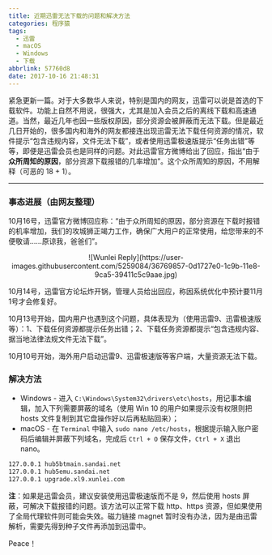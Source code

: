 ```yaml
---
title: 近期迅雷无法下载的问题和解决方法
categories: 程序猿
tags:
  - 迅雷
  - macOS
  - Windows
  - 下载
abbrlink: 57760d8
date: 2017-10-16 21:48:31
---
```


紧急更新一篇。对于大多数华人来说，特别是国内的网友，迅雷可以说是首选的下载软件。功能上自然不用说，很强大，尤其是加入会员之后的离线下载和高速通道。当然，最近几年也因一些版权原因，部分资源会被屏蔽而无法下载。但是最近几日开始的，很多国内和海外的网友都接连出现迅雷无法下载任何资源的情况，软件提示“包含违规内容，文件无法下载”，或者使用迅雷极速版提示“任务出错”等等，即便是迅雷会员也是同样的问题。对此迅雷官方微博给出了回应，指出“由于**众所周知的原因**，部分资源下载报错的几率增加”。这个众所周知的原因，不用解释（可恶的 18 + 1）。

<!--more-->

------

### 事态进展（由网友整理）

10月16号，迅雷官方微博回应称：“由于众所周知的原因，部分资源在下载时报错的机率增加，我们的攻城狮正竭力工作，确保广大用户的正常使用，给您带来的不便敬请……原谅我，爸爸们”。

<p align="center">
![Wunlei Reply](https://user-images.githubusercontent.com/5259084/36769857-0d1727e0-1c9b-11e8-9ca5-39411c5c9aae.jpg)
</p>

10月14号，迅雷官方论坛炸开锅，管理人员给出回应，称因系统优化中预计要11月1号才会修复好。

10月13号开始，国内用户也遇到这个问题，具体表现为（使用迅雷9、迅雷极速版等）：1、下载任何资源都提示任务出错；2、下载任务资源都提示“包含违规内容、据当地法律法规文件无法下载”。

10月10号开始，海外用户启动迅雷9、迅雷极速版等客户端，大量资源无法下载。

### 解决方法

* Windows - 进入 `C:\Windows\System32\drivers\etc\hosts`，用记事本编辑，加入下列需要屏蔽的域名（使用 Win 10 的用户如果提示没有权限则把 hosts 文件复制到其它盘操作好以后再粘贴回来）；
* macOS - 在 `Terminal` 中输入 `sudo nano /etc/hosts`，根据提示输入账户密码后编辑并屏蔽下列域名，完成后 `Ctrl + O` 保存文件，`Ctrl + X` 退出 nano。

```bash
127.0.0.1 hub5btmain.sandai.net
127.0.0.1 hub5emu.sandai.net
127.0.0.1 upgrade.xl9.xunlei.com
```

**注**：如果是迅雷会员，建议安装使用迅雷极速版而不是 9，然后使用 hosts 屏蔽，可解决下载报错的问题。该方法可以正常下载 http、https 资源，但如果使用了全局代理软件则可能会失效。磁力链接 magnet 暂时没有办法，因为是由迅雷解析，需要先得到种子文件再添加到迅雷中。

Peace！


